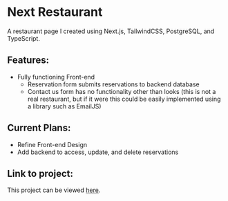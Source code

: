# Next Restaurant
A restaurant page I created using Next.js, TailwindCSS, PostgreSQL, and TypeScript.
## Features:
* Fully functioning Front-end
  * Reservation form submits reservations to backend database
  * Contact us form has no functionality other than looks (this is not a real restaurant, but if it were this could be easily implemented using a library such as EmailJS)
## Current Plans:
* Refine Front-end Design
* Add backend to access, update, and delete reservations
## Link to project:
This project can be viewed [here](https://next-restaurant-weld.vercel.app).